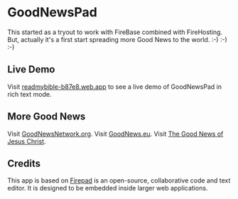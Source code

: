 # GoodNewsPad 

This started as a tryout to work with FireBase combined with FireHosting. 
But, actually it's a first start spreading more Good News to the world. :-) :-) :-)

## Live Demo
Visit [readmybible-b87e8.web.app](https://readmybible-b87e8.web.app/) to see a live demo of GoodNewsPad in rich text mode. 

## More Good News
Visit [GoodNewsNetwork.org](https://www.goodnewsnetwork.org/).
Visit [GoodNews.eu](https://goodnews.eu/).
Visit [The Good News of Jesus Christ](https://www.thevinecampus.com/the-good-news-of-jesus-christ.html).

## Credits
This app is based on [Firepad](http://www.firepad.io/) is an open-source, collaborative code and text editor. It is
designed to be embedded inside larger web applications.

